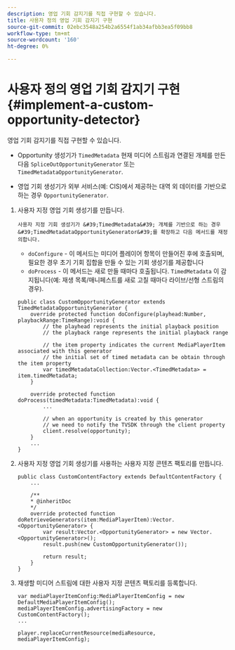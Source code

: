 ```yaml
---
description: 영업 기회 감지기를 직접 구현할 수 있습니다.
title: 사용자 정의 영업 기회 감지기 구현
source-git-commit: 02ebc3548a254b2a6554f1ab34afbb3ea5f09bb8
workflow-type: tm+mt
source-wordcount: '160'
ht-degree: 0%

---
```


# 사용자 정의 영업 기회 감지기 구현{#implement-a-custom-opportunity-detector}

영업 기회 감지기를 직접 구현할 수 있습니다.

* Opportunity 생성기가 `TimedMetadata` 현재 미디어 스트림과 연결된 개체를 만든 다음 `SpliceOutOpportunityGenerator` 또는 `TimedMetadataOpportunityGenerator`.

* 영업 기회 생성기가 외부 서비스(예: CIS)에서 제공하는 대역 외 데이터를 기반으로 하는 경우 `OpportunityGenerator`.

1. 사용자 지정 영업 기회 생성기를 만듭니다.

       사용자 지정 기회 생성기가 &#39;TimedMetadata&#39; 개체를 기반으로 하는 경우 &#39;TimedMetadataOpportunityGenerator&#39;를 확장하고 다음 메서드를 재정의합니다.
   
   * `doConfigure` - 이 메서드는 미디어 플레이어 항목이 만들어진 후에 호출되며, 필요한 경우 초기 기회 집합을 만들 수 있는 기회 생성기를 제공합니다
   * `doProcess` - 이 메서드는 새로 만들 때마다 호출됩니다. `TimedMetadata` 이 감지됩니다(예: 재생 목록/매니페스트를 새로 고칠 때마다 라이브/선형 스트림의 경우).

   ```
   public class CustomOpportunityGenerator extends TimedMetadataOpportunityGenerator { 
       override protected function doConfigure(playhead:Number, playbackRange:TimeRange):void { 
           // the playhead represents the initial playback position 
           // the playback range represents the initial playback range 
   
           // the item property indicates the current MediaPlayerItem associated with this generator 
           // the initial set of timed metadata can be obtain through the item property 
           var timedMetadataCollection:Vector.<TimedMetadata> = item.timedMetadata; 
       } 
   
       override protected function doProcess(timedMetadata:TimedMetadata):void { 
           ... 
   
           // when an opportunity is created by this generator 
           // we need to notify the TVSDK through the client property 
           client.resolve(opportunity); 
       }  
       ... 
   }
   ```

1. 사용자 지정 영업 기회 생성기를 사용하는 사용자 지정 콘텐츠 팩토리를 만듭니다.

   ```
   public class CustomContentFactory extends DefaultContentFactory { 
       ... 
   
       /** 
       * @inheritDoc 
       */ 
       override protected function doRetrieveGenerators(item:MediaPlayerItem):Vector.<OpportunityGenerator> { 
           var result:Vector.<OpportunityGenerator> = new Vector.<OpportunityGenerator>(); 
           result.push(new CustomOpportunityGenerator()); 
   
           return result; 
       } 
   }
   ```

1. 재생할 미디어 스트림에 대한 사용자 지정 콘텐츠 팩토리를 등록합니다.

   ```
   var mediaPlayerItemConfig:MediaPlayerItemConfig = new DefaultMediaPlayerItemConfig(); 
   mediaPlayerItemConfig.advertisingFactory = new CustomContentFactory(); 
   ... 
   
   player.replaceCurrentResource(mediaResource, mediaPlayerItemConfig);
   ```
